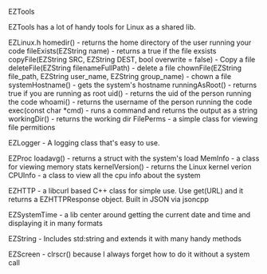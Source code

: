 EZTools

EZTools has a lot of handy tools for Linux as a shared lib.

EZLinux.h
homedir() - returns the home directory of the user running your code
fileExists(EZString name) - returns a true if the file exsists
copyFile(EZString SRC, EZString DEST, bool overwrite = false) - Copy a file
deleteFile(EZString filenameFullPath) - delete a file
chownFile(EZString file_path, EZString user_name, EZString group_name) - chown a file
systemHostname() - gets the system's hostname
runningAsRoot() - returns true if you are running as root
uid() - returns the uid of the person running the code
whoami() - returns the username of the person running the code
exec(const char \*cmd) - runs a command and returns the output as a string
workingDir() - returns the working dir
FilePerms - a simple class for viewing file permitions

EZLogger - A logging class that's easy to use.

EZProc
loadavg() - returns a struct with the system's load
MemInfo - a class for viewing memory stats
kernelVersion() - returns the Linux kernel verion
CPUInfo - a class to view all the cpu info about the system

EZHTTP - a libcurl based C++ class for simple use.  Use get(URL) and it returns a EZHTTPResponse object.  Built in JSON via jsoncpp

EZSystemTime - a lib center around getting the current date and time and displaying it in many formats

EZString - Includes std:string and extends it with many handy methods

EZScreen - clrscr() because I always forget how to do it without a system call
